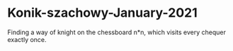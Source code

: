 # Konik-szachowy-January-2021
Finding a way of knight on the chessboard n*n, which visits every chequer exactly once.
